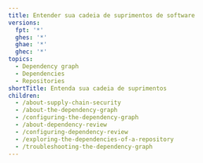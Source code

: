 ```yaml
---
title: Entender sua cadeia de suprimentos de software
versions:
  fpt: '*'
  ghes: '*'
  ghae: '*'
  ghec: '*'
topics:
  - Dependency graph
  - Dependencies
  - Repositories
shortTitle: Entenda sua cadeia de suprimentos
children:
  - /about-supply-chain-security
  - /about-the-dependency-graph
  - /configuring-the-dependency-graph
  - /about-dependency-review
  - /configuring-dependency-review
  - /exploring-the-dependencies-of-a-repository
  - /troubleshooting-the-dependency-graph
---
```



